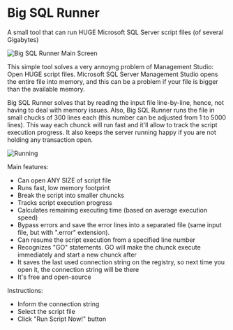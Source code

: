 # Big SQL Runner
A small tool that can run HUGE Microsoft SQL Server script files (of several Gigabytes)

![Big SQL Runner Main Screen](https://user-images.githubusercontent.com/17026744/83193020-c4b38400-a10c-11ea-92ff-ab7304f5aa0a.png)

This simple tool solves a very annoyng problem of Management Studio: Open HUGE script files.
Microsoft SQL Server Management Studio opens the entire file into memory, and this can be a  problem if your file is bigger than the available memory.

Big SQL Runner solves that by reading the input file line-by-line, hence, not having to deal with memory issues.
Also, Big SQL Runner runs the file in small chucks of 300 lines each (this number can be adjusted from 1 to 5000 lines). This way each chunck will run fast and it'll allow to track the script execution progress. It also keeps the server running happy if you are not holding any transaction open.

![Running](https://user-images.githubusercontent.com/17026744/83192970-aea5c380-a10c-11ea-9811-d65d838a1833.png)

Main features:
* Can open ANY SIZE of script file
* Runs fast, low memory footprint
* Break the script into smaller chuncks
* Tracks script execution progress
* Calculates remaining executing time (based on average execution speed)
* Bypass errors and save the error lines into a separated file (same input file, but with ".error" extension).
* Can resume the script execution from a specified line number
* Recognizes "GO" statements. GO will make the chunck execute immediately and start a new chunck after
* It saves the last used connection string on the registry, so next time you open it, the connection string will be there
* It's free and open-source

Instructions:
- Inform the connection string
- Select the script file
- Click "Run Script Now!" button
